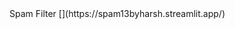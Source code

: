 <link rel="stylesheet" href="https://cdnjs.cloudflare.com/ajax/libs/font-awesome/6.5.2/css/all.min.css" />
Spam Filter [<i class="fa-solid fa-arrow-up-right-from-square"></i>](https://spam13byharsh.streamlit.app/)
